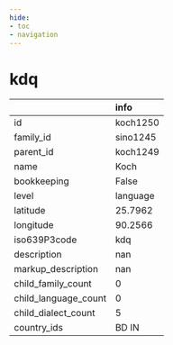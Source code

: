 ```yaml
---
hide:
- toc
- navigation
---
```

# kdq
|                      | info     |
|:---------------------|:---------|
| id                   | koch1250 |
| family_id            | sino1245 |
| parent_id            | koch1249 |
| name                 | Koch     |
| bookkeeping          | False    |
| level                | language |
| latitude             | 25.7962  |
| longitude            | 90.2566  |
| iso639P3code         | kdq      |
| description          | nan      |
| markup_description   | nan      |
| child_family_count   | 0        |
| child_language_count | 0        |
| child_dialect_count  | 5        |
| country_ids          | BD IN    |